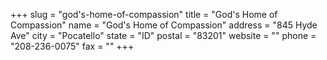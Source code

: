 +++
slug = "god's-home-of-compassion"
title = "God's Home of Compassion"
name = "God's Home of Compassion"
address = "845 Hyde Ave"
city = "Pocatello"
state = "ID"
postal = "83201"
website = ""
phone = "208-236-0075"
fax = ""
+++
